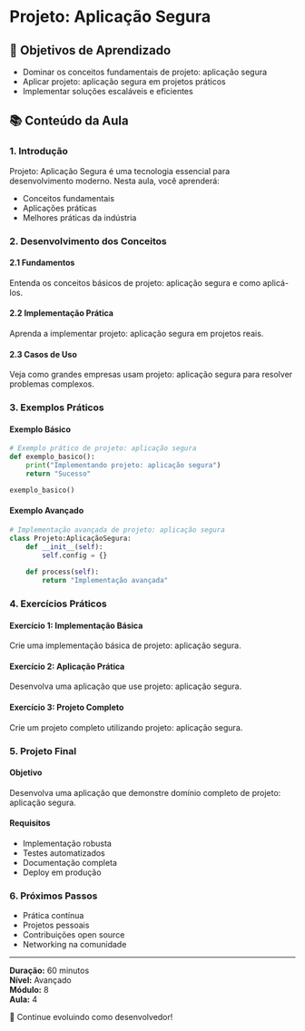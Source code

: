 # Projeto: Aplicação Segura

## 🎯 Objetivos de Aprendizado
- Dominar os conceitos fundamentais de projeto: aplicação segura
- Aplicar projeto: aplicação segura em projetos práticos
- Implementar soluções escaláveis e eficientes

## 📚 Conteúdo da Aula

### 1. Introdução
Projeto: Aplicação Segura é uma tecnologia essencial para desenvolvimento moderno. Nesta aula, você aprenderá:

- Conceitos fundamentais
- Aplicações práticas
- Melhores práticas da indústria

### 2. Desenvolvimento dos Conceitos

#### 2.1 Fundamentos
Entenda os conceitos básicos de projeto: aplicação segura e como aplicá-los.

#### 2.2 Implementação Prática
Aprenda a implementar projeto: aplicação segura em projetos reais.

#### 2.3 Casos de Uso
Veja como grandes empresas usam projeto: aplicação segura para resolver problemas complexos.

### 3. Exemplos Práticos

#### Exemplo Básico
```python
# Exemplo prático de projeto: aplicação segura
def exemplo_basico():
    print("Implementando projeto: aplicação segura")
    return "Sucesso"

exemplo_basico()
```

#### Exemplo Avançado
```python
# Implementação avançada de projeto: aplicação segura
class Projeto:AplicaçãoSegura:
    def __init__(self):
        self.config = {}
    
    def process(self):
        return "Implementação avançada"
```

### 4. Exercícios Práticos

#### Exercício 1: Implementação Básica
Crie uma implementação básica de projeto: aplicação segura.

#### Exercício 2: Aplicação Prática
Desenvolva uma aplicação que use projeto: aplicação segura.

#### Exercício 3: Projeto Completo
Crie um projeto completo utilizando projeto: aplicação segura.

### 5. Projeto Final

#### Objetivo
Desenvolva uma aplicação que demonstre domínio completo de projeto: aplicação segura.

#### Requisitos
- Implementação robusta
- Testes automatizados
- Documentação completa
- Deploy em produção

### 6. Próximos Passos

- Prática contínua
- Projetos pessoais
- Contribuições open source
- Networking na comunidade

---

**Duração:** 60 minutos  
**Nível:** Avançado  
**Módulo:** 8  
**Aula:** 4  

🎉 Continue evoluindo como desenvolvedor!
